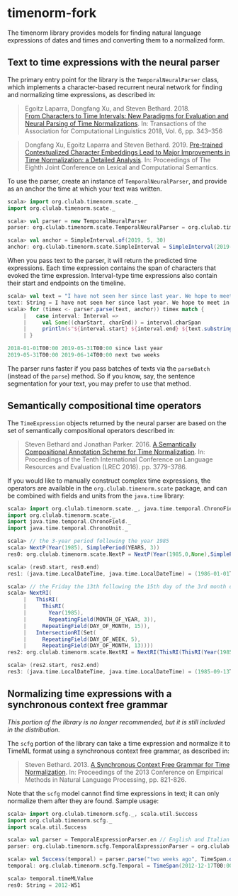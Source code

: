# timenorm-fork

The timenorm library provides models for finding natural language expressions
of dates and times and converting them to a normalized form.

## Text to time expressions with the neural parser

The primary entry point for the library is the `TemporalNeuralParser` class,
which implements a character-based recurrent neural network for finding and
normalizing time expressions, as described in:

> Egoitz Laparra, Dongfang Xu, and Steven Bethard. 2018.	
> [From Characters to Time Intervals: New Paradigms for Evaluation and Neural Parsing of Time Normalizations](https://www.mitpressjournals.org/doi/pdf/10.1162/tacl_a_00025).
> In: Transactions of the Association for Computational Linguistics 2018, Vol. 6, pp. 343–356

> Dongfang Xu, Egoitz Laparra and Steven Bethard. 2019.
> [Pre-trained Contextualized Character Embeddings Lead to Major Improvements in Time Normalization: a Detailed Analysis](https://www.aclweb.org/anthology/S19-1008).
> In: Proceedings of The Eighth Joint Conference on Lexical and Computational Semantics.

To use the parser, create an instance of `TemporalNeuralParser`, and provide
as an anchor the time at which your text was written.

```scala
scala> import org.clulab.timenorm.scate._
import org.clulab.timenorm.scate._

scala> val parser = new TemporalNeuralParser
parser: org.clulab.timenorm.scate.TemporalNeuralParser = org.clulab.timenorm.scate.TemporalNeuralParser@44c2e8a8

scala> val anchor = SimpleInterval.of(2019, 5, 30)
anchor: org.clulab.timenorm.scate.SimpleInterval = SimpleInterval(2019-05-30T00:00,2019-05-31T00:00)
```

When you pass text to the parser, it will return the predicted time
expressions. Each time expression contains the span of characters that evoked
the time expression. Interval-type time expressions also contain their start
and endpoints on the timeline. 

```scala
scala> val text = "I have not seen her since last year. We hope to meet in the next two weeks."
text: String = I have not seen her since last year. We hope to meet in the next two weeks.
scala> for (timex <- parser.parse(text, anchor)) timex match {
     |   case interval: Interval =>
     |     val Some((charStart, charEnd)) = interval.charSpan
     |     println(s"${interval.start} ${interval.end} ${text.substring(charStart, charEnd)}")
     | }

2018-01-01T00:00 2019-05-31T00:00 since last year
2019-05-31T00:00 2019-06-14T00:00 next two weeks
```

The parser runs faster if you pass batches of texts via the `parseBatch`
(instead of the `parse`) method. So if you know, say, the sentence segmentation
for your text, you may prefer to use that method.

## Semantically compositional time operators

The `TimeExpression` objects returned by the neural parser are based on the set
of semantically compositional operators described in:

> Steven Bethard and Jonathan Parker. 2016.
> [A Semantically Compositional Annotation Scheme for Time Normalization](http://www.lrec-conf.org/proceedings/lrec2016/pdf/288_Paper.pdf).
> In: Proceedings of the Tenth International Conference on Language
> Resources and Evaluation (LREC 2016). pp. 3779-3786.

If you would like to manually construct complex time expressions, the operators
are available in the `org.clulab.timenorm.scate` package, and can be combined
with fields and units from the `java.time` library:

```scala
scala> import org.clulab.timenorm.scate._, java.time.temporal.ChronoField._, java.time.temporal.ChronoUnit._
import org.clulab.timenorm.scate._
import java.time.temporal.ChronoField._
import java.time.temporal.ChronoUnit._

scala> // the 3-year period following the year 1985
scala> NextP(Year(1985), SimplePeriod(YEARS, 3))
res0: org.clulab.timenorm.scate.NextP = NextP(Year(1985,0,None),SimplePeriod(Years,IntNumber(3,None),None,None),None)

scala> (res0.start, res0.end)
res1: (java.time.LocalDateTime, java.time.LocalDateTime) = (1986-01-01T00:00,1989-01-01T00:00)

scala> // the Friday the 13th following the 15th day of the 3rd month of 1985
scala> NextRI(
     |   ThisRI(
     |     ThisRI(
     |       Year(1985),
     |       RepeatingField(MONTH_OF_YEAR, 3)),
     |     RepeatingField(DAY_OF_MONTH, 15)),
     |   IntersectionRI(Set(
     |     RepeatingField(DAY_OF_WEEK, 5),
     |     RepeatingField(DAY_OF_MONTH, 13))))
res2: org.clulab.timenorm.scate.NextRI = NextRI(ThisRI(ThisRI(Year(1985,0,None),RepeatingField(MonthOfYear,3,None,None),None),RepeatingField(DayOfMonth,15,None,None),None),IntersectionRI(Set(RepeatingField(DayOfWeek,5,None,None), RepeatingField(DayOfMonth,13,None,None)),None),<function1>,None)

scala> (res2.start, res2.end)
res3: (java.time.LocalDateTime, java.time.LocalDateTime) = (1985-09-13T00:00,1985-09-14T00:00)
```

## Normalizing time expressions with a synchronous context free grammar

*This portion of the library is no longer recommended, but it is still included
in the distribution.*

The `scfg` portion of the library can take a time expression and normalize it
to TimeML format using a synchronous context free grammar, as described in:

> Steven Bethard. 2013.
> [A Synchronous Context Free Grammar for Time Normalization](http://www.aclweb.org/anthology/D13-1078).
> In: Proceedings of the 2013 Conference on Empirical Methods in Natural
> Language Processing, pp. 821-826.

Note that the `scfg` model cannot find time expressions in text; it can only
normalize them after they are found. Sample usage:

```scala
scala> import org.clulab.timenorm.scfg._, scala.util.Success
import org.clulab.timenorm.scfg._
import scala.util.Success

scala> val parser = TemporalExpressionParser.en // English and Italian available
parser: org.clulab.timenorm.scfg.TemporalExpressionParser = org.clulab.timenorm.scfg.TemporalExpressionParser@d653e41

scala> val Success(temporal) = parser.parse("two weeks ago", TimeSpan.of(2013, 1, 4))
temporal: org.clulab.timenorm.scfg.Temporal = TimeSpan(2012-12-17T00:00Z,2012-12-24T00:00Z,Period(Map(Weeks -> 1),Exact),Exact)

scala> temporal.timeMLValue
res0: String = 2012-W51
```

